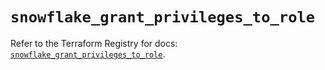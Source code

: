 # `snowflake_grant_privileges_to_role`

Refer to the Terraform Registry for docs: [`snowflake_grant_privileges_to_role`](https://registry.terraform.io/providers/snowflake-labs/snowflake/0.85.0/docs/resources/grant_privileges_to_role).
